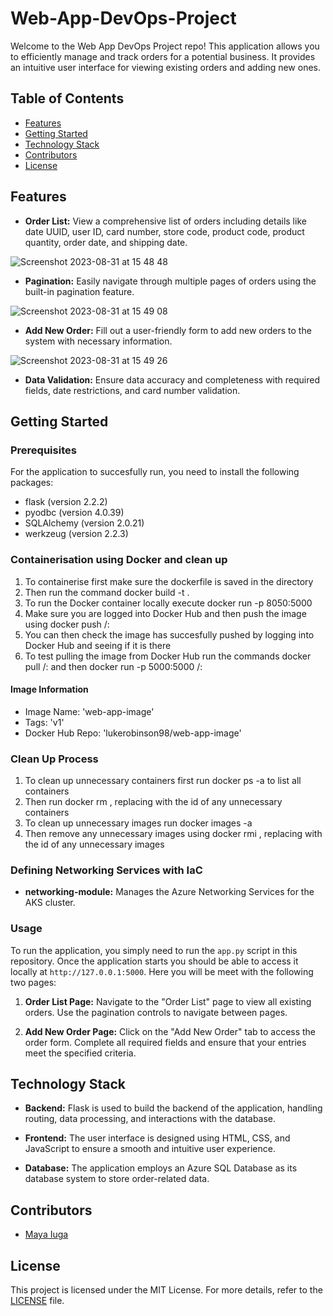 # Web-App-DevOps-Project

Welcome to the Web App DevOps Project repo! This application allows you to efficiently manage and track orders for a potential business. It provides an intuitive user interface for viewing existing orders and adding new ones.

## Table of Contents

- [Features](#features)
- [Getting Started](#getting-started)
- [Technology Stack](#technology-stack)
- [Contributors](#contributors)
- [License](#license)

## Features

- **Order List:** View a comprehensive list of orders including details like date UUID, user ID, card number, store code, product code, product quantity, order date, and shipping date.
  
![Screenshot 2023-08-31 at 15 48 48](https://github.com/maya-a-iuga/Web-App-DevOps-Project/assets/104773240/3a3bae88-9224-4755-bf62-567beb7bf692)

- **Pagination:** Easily navigate through multiple pages of orders using the built-in pagination feature.
  
![Screenshot 2023-08-31 at 15 49 08](https://github.com/maya-a-iuga/Web-App-DevOps-Project/assets/104773240/d92a045d-b568-4695-b2b9-986874b4ed5a)

- **Add New Order:** Fill out a user-friendly form to add new orders to the system with necessary information.
  
![Screenshot 2023-08-31 at 15 49 26](https://github.com/maya-a-iuga/Web-App-DevOps-Project/assets/104773240/83236d79-6212-4fc3-afa3-3cee88354b1a)

- **Data Validation:** Ensure data accuracy and completeness with required fields, date restrictions, and card number validation.

## Getting Started

### Prerequisites

For the application to succesfully run, you need to install the following packages:

- flask (version 2.2.2)
- pyodbc (version 4.0.39)
- SQLAlchemy (version 2.0.21)
- werkzeug (version 2.2.3)

### Containerisation using Docker and clean up

1. To containerise first make sure the dockerfile is saved in the directory
2. Then run the command docker build -t <image-name> .
3. To run the Docker container locally execute docker run -p 8050:5000 <image-name>
4. Make sure you are logged into Docker Hub and then push the image using docker push <docker-hub-username>/<image-name>:<tag>
5. You can then check the image has succesfully pushed by logging into Docker Hub and seeing if it is there
6. To test pulling the image from Docker Hub run the commands docker pull <docker-hub-username>/<image-name>:<tag> and then docker run -p 5000:5000 <docker-hub-username>/<image-name>:<tag>

#### Image Information
- Image Name: 'web-app-image'
- Tags: 'v1'
- Docker Hub Repo: 'lukerobinson98/web-app-image'

### Clean Up Process

1. To clean up unnecessary containers first run docker ps -a to list all containers
2. Then run docker rm <container-id>, replacing <container-id> with the id of any unnecessary containers
3. To clean up unnecessary images run docker images -a
4. Then remove any unnecessary images using docker rmi <image-id>, replacing <image-id> with the id of any unnecessary images

### Defining Networking Services with IaC

- **networking-module:** Manages the Azure Networking Services for the AKS cluster.

### Usage

To run the application, you simply need to run the `app.py` script in this repository. Once the application starts you should be able to access it locally at `http://127.0.0.1:5000`. Here you will be meet with the following two pages:

1. **Order List Page:** Navigate to the "Order List" page to view all existing orders. Use the pagination controls to navigate between pages.

2. **Add New Order Page:** Click on the "Add New Order" tab to access the order form. Complete all required fields and ensure that your entries meet the specified criteria.



## Technology Stack

- **Backend:** Flask is used to build the backend of the application, handling routing, data processing, and interactions with the database.

- **Frontend:** The user interface is designed using HTML, CSS, and JavaScript to ensure a smooth and intuitive user experience.

- **Database:** The application employs an Azure SQL Database as its database system to store order-related data.

## Contributors 

- [Maya Iuga]([https://github.com/yourusername](https://github.com/maya-a-iuga))

## License

This project is licensed under the MIT License. For more details, refer to the [LICENSE](LICENSE) file.
